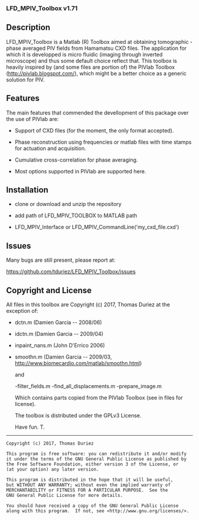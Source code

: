 ### LFD_MPIV_Toolbox v1.71

## Description
LFD_MPIV_Toolbox is a Matlab (R) Toolbox aimed at obtaining tomographic - phase
averaged PIV fields from Hamamatsu CXD files. The application for which it is
developped is micro fluidic (imaging through inverted microscope) and thus some
default choice reflect that. This toolbox is heavily inspired by (and some files
are portion of) the PIVlab Toolbox (http://pivlab.blogspot.com/), which might be
a better choice as a generic solution for PIV.

## Features
The main features that commended the devellopment of this package over the use
of PIVlab are:

- Support of CXD files (for the moment, the only format accepted).

- Phase reconstruction using frequencies or matlab files with time stamps for
  actuation and acquisition.

- Cumulative cross-correlation for phase averaging.

- Most options supported in PIVlab are supported here.

## Installation

- clone or download and unzip the repository

- add path of LFD_MPIV_TOOLBOX to MATLAB path

- LFD_MPIV_Interface or LFD_MPIV_CommandLine('my_cxd_file.cxd')

## Issues

  Many bugs are still present, please report at:

  https://github.com/tduriez/LFD_MPIV_Toolbox/issues

## Copyright and License

  All files in this toolbox are Copyright (c) 2017, Thomas Duriez at the
  exception of:

- dctn.m (Damien Garcia -- 2008/06)

- idctn.m (Damien Garcia -- 2009/04)

- inpaint_nans.m (John D'Errico 2006)

- smoothn.m (Damien Garcia -- 2009/03, http://www.biomecardio.com/matlab/smoothn.html)

  and

  -filter_fields.m
  -find_all_displacements.m
  -prepare_image.m

  Which contains parts copied from the PIVlab Toolbox (see in files for license).

  The toolbox is distributed under the GPLv3 License.

  Have fun. T.

--------------------------------------------------------------------------------
    Copyright (c) 2017, Thomas Duriez

    This program is free software: you can redistribute it and/or modify
    it under the terms of the GNU General Public License as published by
    the Free Software Foundation, either version 3 of the License, or
    (at your option) any later version.

    This program is distributed in the hope that it will be useful,
    but WITHOUT ANY WARRANTY; without even the implied warranty of
    MERCHANTABILITY or FITNESS FOR A PARTICULAR PURPOSE.  See the
    GNU General Public License for more details.

    You should have received a copy of the GNU General Public License
    along with this program.  If not, see <http://www.gnu.org/licenses/>.
